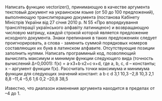 Написать функцию vectorizer(), принимающую в качестве аргумента текстовый документ на украинском языке (от 50 до 100 предложений), выполняющую транслитерацию документа (постанова Кабінету Міністрів України від 27 січня 2010 р. N 55 «Про впорядкування транслітерації українського алфавіту латиницею») и возвращающую числовую матрицу, каждой строкой которой является предложение исходного документа. Знаки препинания в таких предложениях следует проигнорировать, а слова - заменить суммой порядковых номеров составляющих их букв в латинском алфавите. Отсутствующие позиции заполнить нулями.
Написать программный код, позволяющий вычислять максимум и минимум функции следующего вида (точность вычислений ∆=0,0001):
f(x) = a·x3+b·x2+c·x+d,
где a, b, c, d – константы; x – аргумент функции f(x).
Рассчитать точки максимума и минимума функции для следующих значений констант:
a
b
c
d
3,1
10,3
–2,8
10,3
2,1
8,8
–11,4
–5,6
1,6
0,2
–20,8
38,5

Известно, что диапазон изменения аргумента находится в пределах от –4 до 1.
